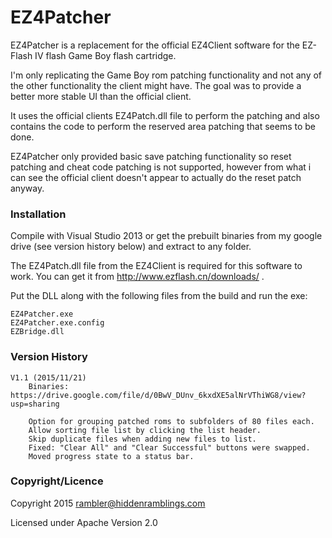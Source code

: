 # EZ4Patcher

EZ4Patcher is a replacement for the official EZ4Client software for the EZ-Flash IV flash Game Boy flash cartridge.

I'm only replicating the Game Boy rom patching functionality and not any of the other functionality the client might have. The goal was to provide a better more stable UI than the official client.

It uses the official clients EZ4Patch.dll file to perform the patching and also contains the code to perform the reserved area patching that seems to be done.

EZ4Patcher only provided basic save patching functionality so reset patching and cheat code patching is not supported, however from what i can see the official client doesn't appear to actually do the reset patch anyway.

### Installation

Compile with Visual Studio 2013 or get the prebuilt binaries from my google drive (see version history below) and extract to any folder.

The EZ4Patch.dll file from the EZ4Client is required for this software to work. You can get it from http://www.ezflash.cn/downloads/ .

Put the DLL along with the following files from the build and run the exe:

    EZ4Patcher.exe
    EZ4Patcher.exe.config
    EZBridge.dll

### Version History

    V1.1 (2015/11/21)
		Binaries: https://drive.google.com/file/d/0BwV_DUnv_6kxdXE5alNrVThiWG8/view?usp=sharing
		
        Option for grouping patched roms to subfolders of 80 files each.
        Allow sorting file list by clicking the list header.
        Skip duplicate files when adding new files to list.
        Fixed: "Clear All" and "Clear Successful" buttons were swapped.
        Moved progress state to a status bar.
	
### Copyright/Licence

Copyright 2015 rambler@hiddenramblings.com

Licensed under Apache Version 2.0
